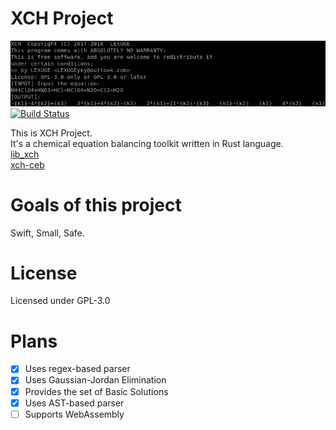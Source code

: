 # XCH Project
![Screenshot](Screenshot.png)  
[![Build Status](https://travis-ci.org/XCH-CEB/xch-project.svg?branch=master)](https://travis-ci.org/XCH-CEB/xch-project)  

This is XCH Project.  
It's a chemical equation balancing toolkit written in Rust language.   
[lib_xch](https://crates.io/crates/lib_xch)   
[xch-ceb](https://crates.io/crates/xch-ceb)  


# Goals of this project
Swift, Small, Safe.  

# License
Licensed under GPL-3.0  

# Plans
- [x] Uses regex-based parser
- [x] Uses Gaussian-Jordan Elimination
- [x] Provides the set of Basic Solutions
- [x] Uses AST-based parser
- [ ] Supports WebAssembly

